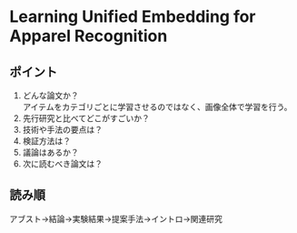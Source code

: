 # Learning Unified Embedding for Apparel Recognition  
## ポイント  
1. どんな論文か？  
アイテムをカテゴリごとに学習させるのではなく、画像全体で学習を行う。
2. 先行研究と比べてどこがすごいか？
3. 技術や手法の要点は？
4. 検証方法は？
5. 議論はあるか？
6. 次に読むべき論文は？  

## 読み順  
アブスト→結論→実験結果→提案手法→イントロ→関連研究

